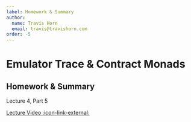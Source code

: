 ```yaml
---
label: Homework & Summary
author:
  name: Travis Horn
  email: travis@travishorn.com
order: -5
---
```


# Emulator Trace & Contract Monads

## Homework & Summary

Lecture 4, Part 5

[Lecture Video
:icon-link-external:](https://www.youtube.com/watch?v=sxRLzR0jdiY&list=PLNEK_Ejlx3x230-g-U02issX5BiWAgmSi&index=5)
